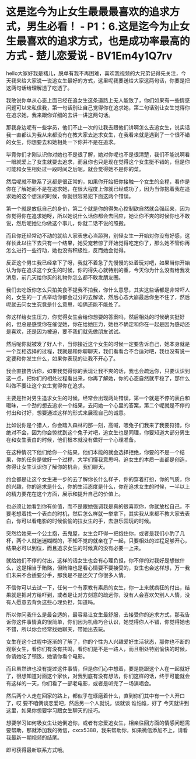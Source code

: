 # 这是迄今为止女生最最最喜欢的追求方式，男生必看！ - P1：6.这是迄今为止女生最喜欢的追求方式，也是成功率最高的方式 - 楚儿恋爱说 - BV1Em4y1Q7rv

hello大家好我是褚儿，脱单有我不再困难，喜欢我视频的大兄弟记得先关注，今天我来给大家说一说追女生最好的方式，这里呢我要送给大家这两句话，你要是把这两句话给理解透了吃透了。

我敢说你单从心态上面已经在追女生这条道路上无人能敌了，你们如果有一些情感问题可以来私信我，第一句话别让自己觉得你在追求她，第二句话别让女生觉得你在追求她，我来跟你详细的去讲一讲这两句话。

那我身边呢有一些学员，他们不止一次的让我去跟他们讲啊怎么去追女生，说实话我一直都认为我从来都没有在教大家去追求女生，在我看来就是遇到了一个很不错的女生，你想要去和她相处一下你并不是在追求。

毕竟你们才刚认识你对她也不是很了解，她对你呢也不是很清楚，我们不能说啊看一眼就爱上了女生就要去追求，而且你也只是现在觉得这个女生挺不错的，但是你可能和女生相处过一段时间之后呢，就会觉得她不是你的菜。

然后呢就不联系了这都是很正常的，如果你开始把你接触一个女生的全程，看作是你在了解她而不是在追求她，在很大程度上你就已经成功了，因为当你抱着我在追求她的这个想法的时候，你就很容易犯下面这两个错误。

第一个就是放低自己的身价，第二个就是你的得失心控制欲自然就会强起来，因为你觉得你在追求她呀，所以她说什么话你都会去回应，她让你不爽的时候你也不敢说，然后呢她让你做这个事儿，你就二话不说的照搬。

而且你还经常动不动的就给人家表忠心当舔狗，别怪女生一开始对你没有好感，这样长此以往下去只有一个结果，她受宠若惊了开始觉得吃定你了，那么她不管你再怎么进行一些行动，她也没有积极性，反而她会觉得。

反正这个男生我已经拿下了呀，我就不着急了先慢慢的处着玩对吧，如果当你开始认为你在追求这个女生的时候，你的得失心就特别的重，今天你为什么没有给我发消息，前几天给你买的礼物你怎么都不敢发朋友圈。

我们去吃饭你怎么只拍美食不提我不拍我，你什么意思，其实这些话都是非常吓人的，女生的一丁点举动你都会过分的去解读，然后心态大崩最后你坐不住了，然后呢就去问女生究竟是什么意思，咱俩还能不能处了。

你这样给女生压力，你觉得女生会给你想要的答案吗，然后相处的时候确实挺好的，但总是感觉你在催促她，你在给她压力，她也不确定和你在一起是因为感动还是喜欢，还是因为被迫，要不我们就先做朋友试试。

然后呢你就被发了好人卡，当你接近这个女生的时候一定要告诉自己，她本身就是一个互相选择的过程，我就是和你聊聊天，我们看看合不合适对吧，我也没有说一定要和你发生什么，如果你表现的让我不开心了。

我会直接告诉你，如果我觉得你的表现让我不爽的话，我也会疏远你，只要认识到这一点，把你们的相处过程看出来，你再了解她，你的心态自然就平稳了，那什么叫做不要让这个女生觉得你在追求。

主要是针对男生追求女生的时候，经常会出现两处错误，第一个就是不停的表白和暧昧，一个劲的想去追求一个结果，去问她一个心里的答案，第二个呢就是不停的付出和讨好，想要通过这样的形式来展现自己的诚意。

比如说你是个猎人，你会踏入森林的那一刻，高喊，喂兔子们我来了我要狩猎，你绝对不会，因为你会惊扰到这个兔子对吧，追女生也是同理，你要知道大部分男生在和女生表白的时候，他们根本就没有做好一个心理准备。

在这种情况下他们给你一个结果，他们本能的就会选择拒绝，你要的不是一个结果，你的任务是做好一个过程，大学们懂我意思吗，追女生的本质一直都是创造，你得让女生认识你了解你的机会，我们聊天。

约会都是让这个女生进一步的去了解你长什么样子，你的穿着打扮，你的气质，你的兴趣，你的追求是什么，你的生活态度是什么，你在追求女生的时候，一半以上的精力要花在这个方面，展示和提升自己的价值上。

也必须让她看到你有价值，而不是跟她强调我是真的很喜欢你，你就放松自己，不要老想着找一个表白的时机，然后怎么样就一举拿下，其实我从来都不教大家去表白，你可以看电影的时候偷偷的拉女生的手，去游乐园玩的时候。

突然给她来一个公主抱，去鬼屋，女生会吓得一把抱住你，或者是我们小酌了几杯，两个人就迷迷糊糊的，不知不觉的就亲在了一起，只要相处的过程足够开心，结果必可以到位，而且追求女生的时候真的没有必要一上来。

就给她们不停的付出，这样的话女生也会有心理负担，你不停的对我好是想做什么，这是相当于贿赂，但贿赂也是看心情要不要接受的，女生也会这样想，万一我们未来不合适要分手，那我是不是还欠了你很多人情。

不信你可以去试一下，任何一个有家教有素质的女生，你一上来就疯狂的付出，结果就是把对方给吓到，或者是让对方刻意的疏远你，没有人会喜欢欠别人人情，没有人愿意去背负这些心理负担，知道吗。

所以你问我什么是最合适的，最容易让女生最舒服，去接受你的追求方式，那我告诉你这件事情真的很简单，你们因为机缘巧合认识，她觉得你人不错，你觉得她也不错，所以你会经常找她聊天，带她出去玩。

女生在这个过程中逐渐的了解了，你的个性为人兴趣爱好生活状态，那你也不断的观察女生，看你们有没有共鸣，看你们是不是一路人，而且相处特别愉快的时候，你请她吃了顿饭，她请你看个电影。

而且虽然谁也没有提过这件事情，但是你们心中想着，要是能跟这个人在一起就好了，很想知道对面这个家伙，对我到底有没有想法，你们这样的话，终于可能就会有这样的一天，你们看了一部老电影，或者是听完了一场演唱会。

然后两个人走在回家的路上，都似乎在琢磨着什么，直到你们其中有一个人开口了，哎 要不咱俩谈恋爱吧，然后另一个人就说，谈就谈 谁怕谁，好了 今天就讲到这里，如果你想要学习跟女生聊天的技巧。

想要学习如何吸女生让她倒追你，或者有恋爱追女生，相亲往回方面的情感问题需要帮助，那就添加我的微信，cxcx5388，我来帮助你，如果微信添加不上，请看我最新一期视频的结尾。

即可获得最新联系方式哦。